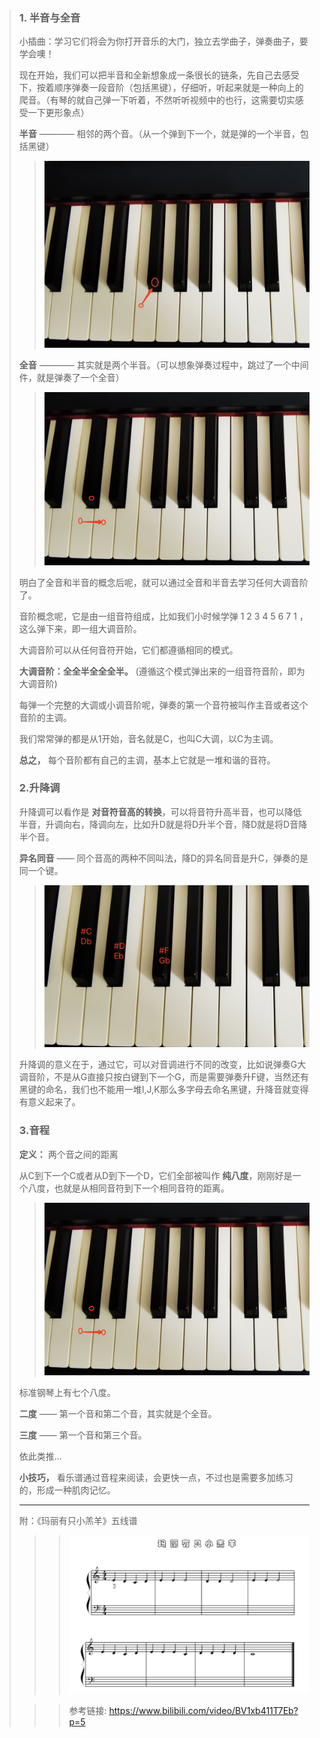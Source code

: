 > ### 1. 半音与全音
>
> 小插曲：学习它们将会为你打开音乐的大门，独立去学曲子，弹奏曲子，要学会噢！
>
> 现在开始，我们可以把半音和全新想象成一条很长的链条，先自己去感受下，按着顺序弹奏一段音阶（包括黑键），仔细听，听起来就是一种向上的爬音。（有琴的就自己弹一下听着，不然听听视频中的也行，这需要切实感受一下更形象点）
>
> **半音** ———— 相邻的两个音。（从一个弹到下一个，就是弹的一个半音，包括黑键）
> >![半音](images/002/1240-20210217130423396.png)
>
> **全音** ———— 其实就是两个半音。（可以想象弹奏过程中，跳过了一个中间件，就是弹奏了一个全音）
>
> >![全音](images/002/1240-20210217130423358-3538263.png)
>
> 明白了全音和半音的概念后呢，就可以通过全音和半音去学习任何大调音阶了。
>
> 音阶概念呢，它是由一组音符组成，比如我们小时候学弹 1 2 3 4 5 6 7 1 ，这么弹下来，即一组大调音阶。
>
> 大调音阶可以从任何音符开始，它们都遵循相同的模式。
>
> **大调音阶：全全半全全全半。** (遵循这个模式弹出来的一组音符音阶，即为大调音阶)
>
> 每弹一个完整的大调或小调音阶呢，弹奏的第一个音符被叫作主音或者这个音阶的主调。
>
> 我们常常弹的都是从1开始，音名就是C，也叫C大调，以C为主调。
>
> **总之，** 每个音阶都有自己的主调，基本上它就是一堆和谐的音符。
>
> ### 2.升降调
>
> 升降调可以看作是 **对音符音高的转换**，可以将音符升高半音，也可以降低半音，升调向右，降调向左，比如升D就是将D升半个音，降D就是将D音降半个音。
>
> **异名同音** —— 同个音高的两种不同叫法，降D的异名同音是升C，弹奏的是同一个键。
>
> >![升降调](images/002/1240-20210217130423320.png)
>
> 升降调的意义在于，通过它，可以对音调进行不同的改变，比如说弹奏G大调音阶，不是从G直接只按白键到下一个G，而是需要弹奏升F键，当然还有黑键的命名，我们也不能用一堆I,J,K那么多字母去命名黑键，升降音就变得有意义起来了。
>
> ### 3.音程
>
> **定义：** 两个音之间的距离
>
> 从C到下一个C或者从D到下一个D，它们全部被叫作 **纯八度**，刚刚好是一个八度，也就是从相同音符到下一个相同音符的距离。
>
> >![八度](images/002/1240-20210217130423358.png)
>
> 标准钢琴上有七个八度。
>
> **二度** —— 第一个音和第二个音，其实就是个全音。
>
> **三度** —— 第一个音和第三个音。
>
> 依此类推...
>
> **小技巧，** 看乐谱通过音程来阅读，会更快一点，不过也是需要多加练习的，形成一种肌肉记忆。
>
> ---
>
> 附：《玛丽有只小羔羊》五线谱
>
> >>![玛丽有只小羔羊](images/002/1240-3538262.png)
>
> >> 参考链接: https://www.bilibili.com/video/BV1xb411T7Eb?p=5